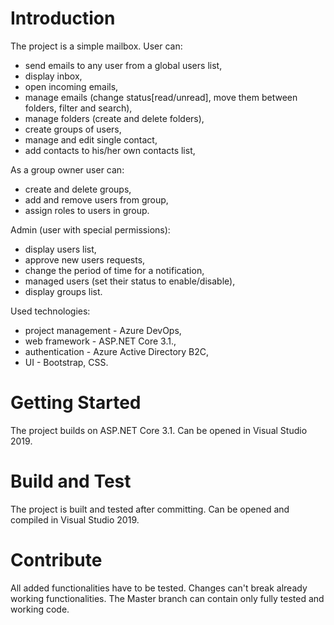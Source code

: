 # Introduction 
The project is a simple mailbox. 
User can:
- send emails to any user from a global users list,
- display inbox,
- open incoming emails,
- manage emails (change status[read/unread], move them between folders, filter and search),
- manage folders (create and delete folders), 
- create groups of users,
- manage and edit single contact,
- add contacts to his/her own contacts list,

As a group owner user can:
- create and delete groups,
- add and remove users from group,
- assign roles to users in group.

Admin (user with special permissions):
- display users list,
- approve new users requests,
- change the period of time for a notification,
- managed users (set their status to enable/disable),
- display groups list.

Used technologies:
- project management - Azure DevOps,
- web framework - ASP.NET Core 3.1.,
- authentication - Azure Active Directory B2C,
- UI - Bootstrap, CSS.

# Getting Started
The project builds on ASP.NET Core 3.1. Can be opened in Visual Studio 2019.

# Build and Test
The project is built and tested after committing. Can be opened and compiled in Visual Studio 2019.

# Contribute
All added functionalities have to be tested. Changes can't break already working functionalities. The Master branch can contain only fully tested and working code.